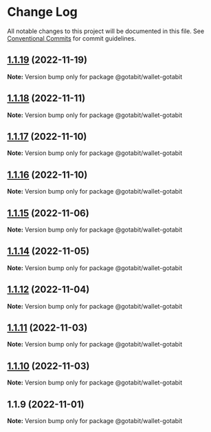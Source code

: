 # Change Log

All notable changes to this project will be documented in this file.
See [Conventional Commits](https://conventionalcommits.org) for commit guidelines.

## [1.1.19](https://github.com/gotabit/sdk-ts/compare/@gotabit/wallet-gotabit@1.1.18...@gotabit/wallet-gotabit@1.1.19) (2022-11-19)

**Note:** Version bump only for package @gotabit/wallet-gotabit

## [1.1.18](https://github.com/gotabit/sdk-ts/compare/@gotabit/wallet-gotabit@1.1.17...@gotabit/wallet-gotabit@1.1.18) (2022-11-11)

**Note:** Version bump only for package @gotabit/wallet-gotabit

## [1.1.17](https://github.com/gotabit/sdk-ts/compare/@gotabit/wallet-gotabit@1.1.16...@gotabit/wallet-gotabit@1.1.17) (2022-11-10)

**Note:** Version bump only for package @gotabit/wallet-gotabit

## [1.1.16](https://github.com/gotabit/sdk-ts/compare/@gotabit/wallet-gotabit@1.1.15...@gotabit/wallet-gotabit@1.1.16) (2022-11-10)

**Note:** Version bump only for package @gotabit/wallet-gotabit

## [1.1.15](https://github.com/gotabit/sdk-ts/compare/@gotabit/wallet-gotabit@1.1.14...@gotabit/wallet-gotabit@1.1.15) (2022-11-06)

**Note:** Version bump only for package @gotabit/wallet-gotabit

## [1.1.14](https://github.com/gotabit/sdk-ts/compare/@gotabit/wallet-gotabit@1.1.12...@gotabit/wallet-gotabit@1.1.14) (2022-11-05)

**Note:** Version bump only for package @gotabit/wallet-gotabit

## [1.1.12](https://github.com/gotabit/sdk-ts/compare/@gotabit/wallet-gotabit@1.1.11...@gotabit/wallet-gotabit@1.1.12) (2022-11-04)

**Note:** Version bump only for package @gotabit/wallet-gotabit

## [1.1.11](https://github.com/gotabit/sdk-ts/compare/@gotabit/wallet-gotabit@1.1.10...@gotabit/wallet-gotabit@1.1.11) (2022-11-03)

**Note:** Version bump only for package @gotabit/wallet-gotabit

## [1.1.10](https://github.com/gotabit/sdk-ts/compare/@gotabit/wallet-gotabit@1.1.9...@gotabit/wallet-gotabit@1.1.10) (2022-11-03)

**Note:** Version bump only for package @gotabit/wallet-gotabit

## 1.1.9 (2022-11-01)

**Note:** Version bump only for package @gotabit/wallet-gotabit
